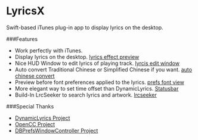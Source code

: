 # LyricsX
Swift-based iTunes plug-in app to display lyrics on the desktop.

###Features
* Work perfectly with iTunes.
* Display lyrics on the desktop.
 [lyrics effect preview](http://i67.tinypic.com/21r6th.jpg)
* Nice HUD Window to edit lyrics of playing track.
 [lyrcis edit window](http://i68.tinypic.com/mjv28w.jpg)
* Auto convert Traditional Chinese or Simplified Chinese if you want.
 [auto chinese convert](http://i65.tinypic.com/14nlr3a.jpg)
* Preview before font preferences applied to the lyrics.
 [prefs font view](http://i65.tinypic.com/wjjl0z.jpg)
* More elegant way to set time offset than DynamicLyrics.
 [Statusbar](http://i68.tinypic.com/148iyxx.jpg)
* Build-In LrcSeeker to search lyrics and artwork.
 [lrcseeker](http://i63.tinypic.com/mv2fxc.jpg)

###Special Thanks
* [DynamicLyrics Project](https://github.com/MartianZ/DynamicLyrics)
* [OpenCC Project](https://github.com/BYVoid/OpenCC)
* [DBPrefsWindowController Project](https://github.com/kgn/DBPrefsWindowController)
